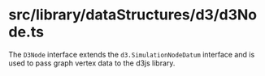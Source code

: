 src/library/dataStructures/d3/d3Node.ts
===
The `D3Node` interface extends the `d3.SimulationNodeDatum` interface and is used to pass graph vertex data to the d3js
library.